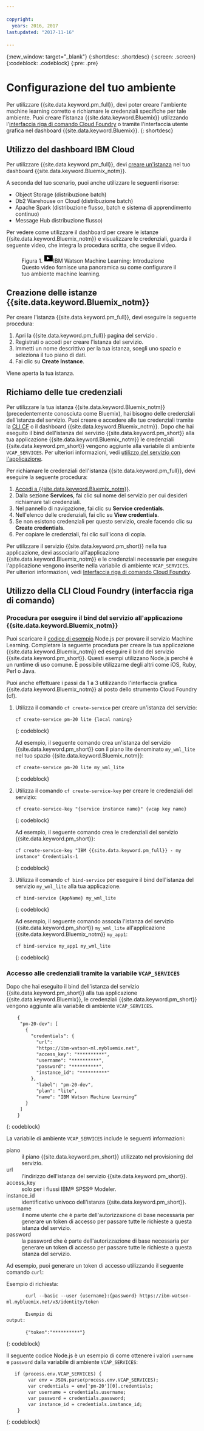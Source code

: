 ```yaml
---

copyright:
  years: 2016, 2017
lastupdated: "2017-11-16"

---
```

{:new_window: target="_blank"}
{:shortdesc: .shortdesc}
{:screen: .screen}
{:codeblock: .codeblock}
{:pre: .pre}

# Configurazione del tuo ambiente

Per utilizzare {{site.data.keyword.pm_full}}, devi poter creare l'ambiente machine learning corretto e richiamare le credenziali specifiche per tale ambiente. Puoi creare l'istanza {{site.data.keyword.Bluemix}} utilizzando l'[interfaccia riga di comando Cloud Foundry](https://github.com/cloudfoundry/cli#getting-started) o tramite l'interfaccia utente grafica nel dashboard {{site.data.keyword.Bluemix}}.
{: shortdesc}

## Utilizzo del dashboard IBM Cloud

Per utilizzare {{site.data.keyword.pm_full}}, devi [creare un'istanza](https://console.bluemix.net/catalog/services/machine-learning) nel tuo dashboard {{site.data.keyword.Bluemix_notm}}.

A seconda del tuo scenario, puoi anche utilizzare le seguenti risorse:

- Object Storage (distribuzione batch)
- Db2 Warehouse on Cloud (distribuzione batch)
- Apache Spark (distribuzione flusso, batch e sistema di apprendimento continuo)
- Message Hub distribuzione flusso)

Per vedere come utilizzare il dashboard per creare le istanze {{site.data.keyword.Bluemix_notm}} e visualizzare le credenziali, guarda il seguente video, che integra la procedura scritta, che segue il video.

<figure class="fignone" id="concept_bvb_fts_1cb__machinelearningsetup"><figcaption>Figura 1. <span class="ph"><a href="https://www.youtube.com/embed/fm8gqguFD9g?rel=0" rel="external" target="_blank" title="Se non puoi accedere al video incorporato in questa pagina, puoi accedervi dal sito web di YouTube. (Si apre in una nuova finestra o scheda)">    <img src="images/video.png" alt="Icona video"></a>IBM Watson Machine Learning: Introduzione</span></figcaption>

<object height="315" data="https://www.youtube.com/embed/fm8gqguFD9g?rel=0" width="560">
<span>Questo video fornisce una panoramica su come configurare il tuo ambiente machine learning.</span>
<param name="movie" value="https://www.youtube.com/embed/fm8gqguFD9g?rel=0">
<param name="allowFullScreen" value="true">
<param name="allowscriptaccess" value="always">
<param name="scale" value="noScale">
</object>
</figure>

## Creazione delle istanze {{site.data.keyword.Bluemix_notm}}

Per creare l'istanza {{site.data.keyword.pm_full}}, devi eseguire la seguente procedura:

1. Apri la {{site.data.keyword.pm_full}} pagina del servizio [](https://console.bluemix.net/catalog/services/machine-learning).
2. Registrati o accedi per creare l'istanza del servizio.
3. Immetti un nome descrittivo per la tua istanza, scegli uno spazio e seleziona il tuo piano di dati. 
4. Fai clic su **Create Instance**.

Viene aperta la tua istanza.

## Richiamo delle tue credenziali

Per utilizzare la tua istanza {{site.data.keyword.Bluemix_notm}} (precedentemente conosciuta come Bluemix), hai bisogno delle credenziali dell'istanza del servizio. Puoi creare e accedere alle tue credenziali tramite la [CLI CF](using_pm_service.html) o il dashboard {{site.data.keyword.Bluemix_notm}}. Dopo che hai eseguito il bind dell'istanza del servizio {{site.data.keyword.pm_short}} alla tua applicazione {{site.data.keyword.Bluemix_notm}} le credenziali {{site.data.keyword.pm_short}} vengono aggiunte alla variabile di ambiente `VCAP_SERVICES`. Per ulteriori informazioni, vedi [utilizzo del servizio con l'applicazione](using_pm_service.html).

Per richiamare le credenziali dell'istanza {{site.data.keyword.pm_full}}, devi eseguire la seguente procedura:

1. [Accedi a {{site.data.keyword.Bluemix_notm}}](https://console.ng.bluemix.net/?cm_sp=dw-bluemix-_-clouddataservices-_-devcenter).
2. Dalla sezione **Services**, fai clic sul nome del servizio per cui desideri richiamare tali credenziali.
3. Nel pannello di navigazione, fai clic su **Service credentials**.
4. Nell'elenco delle credenziali, fai clic su **View credentials**.
5. Se non esistono credenziali per questo servizio, creale facendo clic su **Create credentials**. 
6. Per copiare le credenziali, fai clic sull'icona di copia.

Per utilizzare il servizio {{site.data.keyword.pm_short}} nella tua applicazione, devi associarlo all'applicazione {{site.data.keyword.Bluemix_notm}} e le credenziali necessarie per eseguire l'applicazione vengono inserite nella variabile di ambiente `VCAP_SERVICES`. Per ulteriori informazioni, vedi [Interfaccia riga di comando Cloud Foundry](#cloud-foundry-command-line-interface).

## Utilizzo della CLI Cloud Foundry (interfaccia riga di comando)

### Procedura per eseguire il bind del servizio all'applicazione {{site.data.keyword.Bluemix_notm}} 

Puoi scaricare il [codice di esempio](https://github.com/pmservice/product-line-prediction/blob/master/README.md) Node.js per provare il servizio Machine
Learning. Completare la seguente procedura per creare la tua applicazione {{site.data.keyword.Bluemix_notm}} ed eseguire il bind del servizio {{site.data.keyword.pm_short}}. Questi esempi utilizzano Node.js perché è un runtime di uso comune. È possibile utilizzarne degli altri come iOS, Ruby, Perl o Java. 

Puoi anche effettuare i passi da 1 a 3 utilizzando l'interfaccia grafica {{site.data.keyword.Bluemix_notm}} al posto dello strumento Cloud Foundry (cf).

1. Utilizza il comando `cf create-service` per creare un'istanza del servizio:

   ```
   cf create-service pm-20 lite {local naming}
   ```
   {: codeblock}

   Ad esempio, il seguente comando crea un'istanza del servizio {{site.data.keyword.pm_short}}
   con il piano lite denominato `my_wml_lite` nel tuo spazio {{site.data.keyword.Bluemix_notm}}:

   ```
   cf create-service pm-20 lite my_wml_lite
   ```
   {: codeblock}

2. Utilizza il comando `cf create-service-key` per creare le credenziali del servizio:

   ```
   cf create-service-key "{service instance name}" {vcap key name}
   ```
   {: codeblock}

   Ad esempio, il seguente comando crea le credenziali del servizio {{site.data.keyword.pm_short}}:

   ```
   cf create-service-key "IBM {{site.data.keyword.pm_full}} - my instance" Credentials-1
   ```
   {: codeblock}

3. Utilizza il comando `cf bind-service` per eseguire il bind dell'istanza del servizio
   `my_wml_lite` alla tua applicazione.

   ```
   cf bind-service {AppName} my_wml_lite
   ```
   {: codeblock}

   Ad esempio, il seguente comando associa l'istanza del servizio {{site.data.keyword.pm_short}}
   `my_wml_lite` all'applicazione {{site.data.keyword.Bluemix_notm}} `my_app1`:

   ```
   cf bind-service my_app1 my_wml_lite
   ```
   {: codeblock}

### Accesso alle credenziali tramite la variabile `VCAP_SERVICES` 

Dopo che hai eseguito il bind dell'istanza del servizio {{site.data.keyword.pm_short}} alla tua applicazione
{{site.data.keyword.Bluemix}}, le credenziali {{site.data.keyword.pm_short}} vengono aggiunte alla variabile di ambiente `VCAP_SERVICES`.

```
    {
     "pm-20-dev": [
       {
         "credentials": {
           "url":
           "https://ibm-watson-ml.mybluemix.net",
           "access_key": "**********",
           "username": "**********",
           "password": "**********",
           "instance_id": "**********"
         },
           "label": "pm-20-dev",
           "plan": "lite",
           "name": "IBM Watson Machine Learning”
       }
     ]
    }
```
{: codeblock}

   La variabile di ambiente `VCAP_SERVICES` include le seguenti informazioni:

<dl>
<dt>piano</dt>
<dd>il piano {{site.data.keyword.pm_short}} utilizzato nel provisioning del servizio.</dd>
<dt>url</dt><dd>l'indirizzo dell'istanza del servizio {{site.data.keyword.pm_short}}. <dt>access_key</dt><dd>solo per i flussi IBM® SPSS® Modeler.</dd>
<dt>instance_id</dt><dd>identificativo univoco dell'istanza {{site.data.keyword.pm_short}}.</dd>
<dt>username</dt><dd>il nome utente che è parte dell'autorizzazione di base necessaria per generare un token di accesso per passare tutte le richieste a questa istanza del servizio.</dd>
<dt>password</dt><dd>la password che è parte dell'autorizzazione di base necessaria per generare un token di accesso per passare tutte le richieste a questa istanza del servizio. </dd>
</dl>

Ad esempio, puoi generare un token di accesso utilizzando il seguente comando `curl`:

Esempio di
richiesta:

```
       curl --basic --user {username}:{password} https://ibm-watson-ml.mybluemix.net/v3/identity/token

       Esempio di
output:

       {"token":"**********"}
```
{: codeblock}

   Il seguente codice Node.js è un esempio di come ottenere i valori
   `username` e `password` dalla variabile di ambiente `VCAP_SERVICES`: 

```
   if (process.env.VCAP_SERVICES) {
        var env = JSON.parse(process.env.VCAP_SERVICES);
        var credentials = env['pm-20'][0].credentials;
        var username = credentials.username;
        var password = credentials.password;
        var instance_id = credentials.instance_id;
    }
```
{: codeblock}
